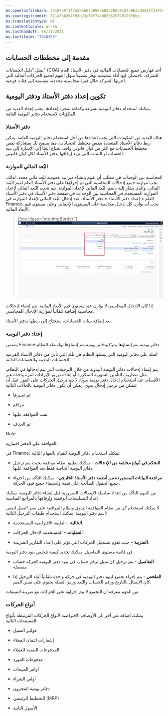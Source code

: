 ```yaml
---
ms.openlocfilehash: 3b187b0f3f7a2e6b83b0963b88226029105c962cd3d81fd19185f35e7d32107a
ms.sourcegitcommit: 511a76b204f93d23cf9f7a70059525f79170f6bb
ms.translationtype: HT
ms.contentlocale: ar-SA
ms.lasthandoff: 08/11/2021
ms.locfileid: "7438358"
---
```

## <a name="introduction-to-charts-of-accounts"></a>مقدمة إلى مخططات الحسابات

يمثل "دليل الحسابات" (COA) أحد فهارس جميع الحسابات المالية في دفتر الأستاذ العام للشركة. باختصار، إنها أداة تنظيمية توفر تفصيلاً سهل الفهم لجميع الحركات المالية التي أجرتها الشركة خلال فترة محاسبية محددة، مقسمة إلى فئات فرعية.

## <a name="configure-ledger-and-journal-setup"></a>تكوين إعداد دفتر الأستاذ ودفتر اليومية

يمكنك استخدام دفاتر اليومية بسرعة وكفاءة بمجرد إعدادها. يجب إعداد العديد من المكوّنات لاستخدام دفاتر اليومية العامة.

### <a name="ledger"></a>دفتر الأستاذ

هناك العديد من المكونات التي يجب إعدادها من أجل استخدام دفاتر اليومية العامة. يمكن ربط دفاتر الأستاذ المتعددة بنفس مخطط الحسابات، مما يسمح لك بمشاركة نفس مخطط الحسابات مع أكثر من كيان قانوني واحد. تحتاج أيضًا إلى الإشارة إلى بنية الحساب أو البنيات التي تريد إرفاقها بدفتر الأستاذ لكل كيان قانوني.

### <a name="balancing-financial-dimension"></a>البُعد المالي للموازنة

المحاسبة بين الوحدات هي مطلب أن تقوم بإنشاء ميزانية عمومية لبُعد مالي محدد. لذلك، يجب موازنة جميع إدخالات المحاسبة التي تم إجراؤها على دفتر الأستاذ العام لقيم البُعد المالي، والذي يشار إليه باسم البُعد المالي لإعداد الموازنة. يتم تحديد البُعد المالي لإعداد الموازنة المستخدم في المحاسبة بين الوحدات في صفحة دفتر الأستاذ في دفتر الأستاذ العام > إعداد دفتر الأستاذ > دفتر الأستاذ. عند إدخال البُعد المالي لإعداد الموازنة في Finance، يجب أن يوازن كل إدخال محاسبة على المستوى الإجمالي وعلى مستوى قيم الأبعاد المالية.

> [!div class="mx-imgBorder"]
> [![لقطة شاشة تُصور طريقة عرض دفتر الأستاذ. تم تمييز القائمة المنسدلة للأبعاد المالية المتوازنة. الخيارات الموجودة في القائمة المنسدلة هي: مجموعة الأصناف، ووحدة الأعمال، والقسم، ومركز التكلفة.](../media/3-2-balancing-dimensions.png)](../media/3-2-balancing-dimensions.png#lightbox)

إذا كان الإدخال المحاسبي لا يوازن عند مستوى قيم الأبعاد المالية، يتم إنشاء إدخالات محاسبية إضافية تلقائياً لموازنة الإدخال المحاسبي.

بعد إضافة بنيات الحسابات، ستحتاج إلى ربطها بدفتر الأستاذ.

### <a name="journal-setup"></a>إعداد دفتر اليومية

يتضمن Finance دفاتر يومية يتم إنشاؤها يدويًا ودفاتر يومية يتم إنشاؤها بواسطة النظام.

أمثلة على دفاتر اليومية التي ينشئها النظام هي تلك التي تأتي من دفاتر الأستاذ الفرعية للحسابات المدينة والحسابات الدائنة.

يتم إنشاء إدخالات دفاتر اليومية اليدوية من خلال الترحيلات التي يتم إدخالها في النظام، مثل مصاريف التأمين الشهرية المتكررة أو إعادة توزيع الإيرادات لمرة واحدة عبر الأقسام.  عند استخدام إدخال دفتر يومية يدويًا، لا يتم ترحيل الحركات على الفور. قبل أن تتمكن من ترحيل إدخال يدوي، يمكن أن تكون دفاتر اليومية بالحالات التالية:

- تم تغييرها

- مراجَع

- ‏‫‏‫تمت الموافقة عليها

- تم الحذف

> [!NOTE]
> الموافقة على الدفتر اختيارية.

في Finance، يمكنك استخدام دفاتر اليومية للقيام بالمهام التالية:

- **التحكم في أنواع مختلفة من الإدخالات** - يمكنك تطبيق نظام موافقة بحيث يتم ترحيل دفاتر اليومية الخاصة فقط بعد الموافقة عليها.

- **مراجعة البيانات المستوردة من أنظمة دفتر الأستاذ الخارجي** - يمكنك التأكد من احتواء جميع الحقول الصالحة على قيمة واستيفاء جميع قيود الحركة.

من المهم التأكد من إعداد سلسلة الإيصالات الضرورية قبل إنشاء دفاتر اليومية. يمكنك إعداد التسلسلات الرقمية وإرفاقها بالمراجع المناسبة.

لا يمكنك استخدام كل من نظام الموافقة اليدوي ونظام الموافقة على سير العمل لنفس اسم دفتر اليومية. يمكنك استخدام طبقات الترحيل التالية:

- **الحالية** - الطبقة الافتراضية المستخدمة.

- **العمليات** – المستخدمة لإدخال الحركات.

- **الضريبة** – حيث تقوم بتسجيل الحركات التي تؤثر على إعداد التقارير الضريبية.

في قائمة مستوى التفاصيل، يمكنك تحديد كيفية تلخيص بنود دفتر اليومية.

- **التفاصيل** - يتم ترحيل كل مثيل لرقم حساب في بنود دفتر اليومية كحركة حساب منفصلة.

- **الملخص** - يتم إجراء تجميع لبنود دفتر اليومية في حركة واحدة تلقائياً أثناء الترحيل إذا كان الإيصال بالتاريخ ورقم الحساب والبُعد ورمز العملة يحتوي على نفس القيم.

من المهم معرفة أن التجميع لا يتم إجراؤه على الحركات مع ضريبة المبيعات.

### <a name="transaction-types"></a>أنواع الحركات

يمكنك إضافة نص آخر إلى الأوصاف الافتراضية لأنواع الحركات المرتبطة بأنواع المستندات التالية:

- فواتير العميل

- إشعارات ائتمان العملاء

- المدفوعات النقدية للعملاء

- مدفوعات المورد

- أوامر المبيعات

- أوامر الشراء

- دفاتر يومية المخزون

- التخطيط الرئيسي (MRP)

- الأصول الثابتة

